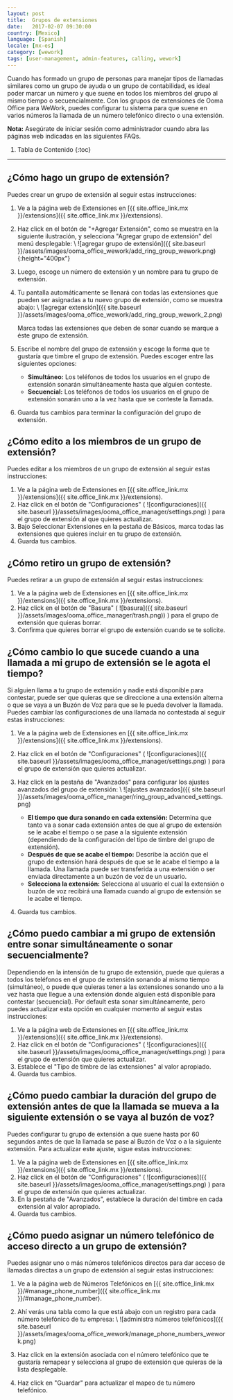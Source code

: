 ```yaml
---
layout: post
title:  Grupos de extensiones
date:   2017-02-07 09:30:00
country: [Mexico]
language: [Spanish]
locale: [mx-es]
category: [wework]
tags: [user-management, admin-features, calling, wework]
---
```


Cuando has formado un grupo de personas para manejar tipos de llamadas similares como un grupo de ayuda o un grupo de contabilidad, es ideal poder marcar un número y que suene en todos los miembros del grupo al mismo tiempo o secuencialmente. Con los grupos de extensiones de Ooma Office para WeWork, puedes configurar tu sistema para que suene en varios números la llamada de un número telefónico directo o una extensión.

**Nota:** Asegúrate de iniciar sesión como administrador cuando abra las páginas web indicadas en las siguientes FAQs.

1. Tabla de Contenido
{:toc}
* * *

## ¿Cómo hago un grupo de extensión?

Puedes crear un grupo de extensión al seguir estas instrucciones:

1. Ve a la página web de Extensiones en [{{ site.office_link.mx }}/extensions]({{ site.office_link.mx }}/extensions).
2. Haz click en el botón de "+Agregar Extensión", como se muestra en la siguiente ilustración, y selecciona "Agregar grupo de extensión" del menú desplegable: \\
   ![agregar grupo de extensión]({{ site.baseurl }}/assets/images/ooma_office_wework/add_ring_group_wework.png){:height="400px"}

3. Luego, escoge un número de extensión y un nombre para tu grupo de extensión.
4. Tu pantalla automáticamente se llenará con todas las extensiones que pueden ser asignadas a tu nuevo grupo de extensión, como se muestra abajo: \\
   ![agregar extensión]({{ site.baseurl }}/assets/images/ooma_office_wework/add_ring_group_wework_2.png)

   Marca todas las extensiones que deben de sonar cuando se marque a éste grupo de extensión.
5. Escribe el nombre del grupo de extensión y escoge la forma que te gustaría que timbre el grupo de extensión. Puedes escoger entre las siguientes opciones:
   * **Simultáneo:** Los teléfonos de todos los usuarios en el grupo de extensión sonarán simultáneamente hasta que alguien conteste.
   * **Secuencial:** Los teléfonos de todos los usuarios en el grupo de extensión sonarán uno a la vez hasta que se conteste la llamada.
6. Guarda tus cambios para terminar la configuración del grupo de extensión.

## ¿Cómo edito a los miembros de un grupo de extensión?

Puedes editar a los miembros de un grupo de extensión al seguir estas instrucciones:

1. Ve a la página web de Extensiones en [{{ site.office_link.mx }}/extensions]({{ site.office_link.mx }}/extensions).
2. Haz click en el botón de "Configuraciones" ( ![configuraciones]({{ site.baseurl }}/assets/images/ooma_office_manager/settings.png) ) para el grupo de extensión al que quieres actualizar.
3. Bajo Seleccionar Extensiones en la pestaña de Básicos, marca todas las extensiones que quieres incluir en tu grupo de extensión.
4. Guarda tus cambios.

## ¿Cómo retiro un grupo de extensión?

Puedes retirar a un grupo de extensión al seguir estas instrucciones:

1. Ve a la página web de Extensiones en [{{ site.office_link.mx }}/extensions]({{ site.office_link.mx }}/extensions).
2. Haz click en el botón de "Basura" ( ![basura]({{ site.baseurl }}/assets/images/ooma_office_manager/trash.png)) ) para el grupo de extensión que quieras borrar.
3. Confirma que quieres borrar el grupo de extensión cuando se te solicite.

## ¿Cómo cambio lo que sucede cuando a una llamada a mi grupo de extensión se le agota el tiempo?

Si alguien llama a tu grupo de extensión y nadie está disponible para contestar, puede ser que quieras que se direccione a una extensión alterna o que se vaya a un Buzón de Voz para que se le pueda devolver la llamada. Puedes cambiar las configuraciones de una llamada no contestada al seguir estas instrucciones:

1. Ve a la página web de Extensiones en [{{ site.office_link.mx }}/extensions]({{ site.office_link.mx }}/extensions).
2. Haz click en el botón de "Configuraciones" ( ![configuraciones]({{ site.baseurl }}/assets/images/ooma_office_manager/settings.png) ) para el grupo de extensión que quieres actualizar.
3. Haz click en la pestaña de "Avanzados" para configurar los ajustes avanzados del grupo de extensión: \\
   ![ajustes avanzados]({{ site.baseurl }}/assets/images/ooma_office_manager/ring_group_advanced_settings.png)

   * **El tiempo que dura sonando en cada extensión:** Determina que tanto va a sonar cada extensión antes de que al grupo de extensión se le acabe el tiempo o se pase a la siguiente extensión (dependiendo de la configuración del tipo de timbre del grupo de extensión).
   * **Después de que se acabe el tiempo:** Describe la acción que el grupo de extensión hará después de que se le acabe el tiempo a la llamada. Una llamada puede ser transferida a una extensión o ser enviada directamente a un buzón de voz de un usuario.
   * **Selecciona la extensión:** Selecciona al usuario el cual la extensión o buzón de voz recibirá una llamada cuando al grupo de extensión se le acabe el tiempo.
4. Guarda tus cambios.

## ¿Cómo puedo cambiar a mi grupo de extensión entre sonar simultáneamente o sonar secuencialmente?

Dependiendo en la intensión de tu grupo de extensión, puede que quieras a todos los teléfonos en el grupo de extensión sonando al mismo tiempo (simultáneo), o puede que quieras tener a las extensiones sonando uno a la vez hasta que llegue a una extensión donde alguien está disponible para contestar (secuencial). Por default esta sonar simultáneamente, pero puedes actualizar esta opción en cualquier momento al seguir estas instrucciones:

1. Ve a la página web de Extensiones en [{{ site.office_link.mx }}/extensions]({{ site.office_link.mx }}/extensions).
2. Haz click en el botón de "Configuraciones" ( ![configuraciones]({{ site.baseurl }}/assets/images/ooma_office_manager/settings.png) ) para el grupo de extensión que quieres actualizar.
3. Establece el "Tipo de timbre de las extensiones" al valor apropiado.
4. Guarda tus cambios.

## ¿Cómo puedo cambiar la duración del grupo de extensión antes de que la llamada se mueva a la siguiente extensión o se vaya al buzón de voz?

Puedes configurar tu grupo de extensión a que suene hasta por 60 segundos antes de que la llamada se pase al Buzón de Voz o a la siguiente extensión. Para actualizar este ajuste, sigue estas instrucciones:

1. Ve a la página web de Extensiones en [{{ site.office_link.mx }}/extensions]({{ site.office_link.mx }}/extensions).
2. Haz click en el botón de "Configuraciones" ( ![configuraciones]({{ site.baseurl }}/assets/images/ooma_office_manager/settings.png) ) para el grupo de extensión que quieres actualizar.
3. En la pestaña de "Avanzados", establece la duración del timbre en cada extensión al valor apropiado.
4. Guarda tus cambios.

## ¿Cómo puedo asignar un número telefónico de acceso directo a un grupo de extensión?

Puedes asignar uno o más números telefónicos directos para dar acceso de llamadas directas a un grupo de extensión al seguir estas instrucciones:

1. Ve a la página web de Números Telefónicos en [{{ site.office_link.mx }}/#manage_phone_number]({{ site.office_link.mx }}/#manage_phone_number). 
2. Ahí verás una tabla como la que está abajo con un registro para cada número telefónico de tu empresa: \\
   ![administra números telefónicos]({{ site.baseurl }}/assets/images/ooma_office_wework/manage_phone_numbers_wework.png)

3. Haz click en la extensión asociada con el número telefónico que te gustaría remapear y selecciona al grupo de extensión que quieras de la lista desplegable.
4. Haz click en "Guardar" para actualizar el mapeo de tu número telefónico.